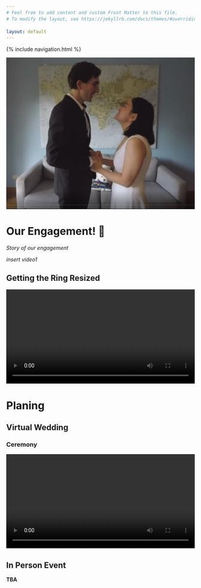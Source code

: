 ```yaml
---
# Feel free to add content and custom Front Matter to this file.
# To modify the layout, see https://jekyllrb.com/docs/themes/#overriding-theme-defaults

layout: default
---
```


{% include navigation.html %}

![Ian and Rui][IanRuiWeddingScreenCap]

# Our Engagement! 💍

_Story of our engagement_

_insert video1_

## Getting the Ring Resized

<video id="vidEngagement2" controls preload="auto" style="width:100%">
  <source src="https://bucket.ianlovesrui.com/Engagement2.mp4" type="video/mp4">
</video>

# Planing

## Virtual Wedding

### Ceremony

<video id="vidCeremony" controls preload="auto" style="width:100%">
  <source src="https://bucket.ianlovesrui.com/Rui+%26+Ian's+Wedding+-+ceremony.mp4" type="video/mp4">
  Your browser does not support embedded video.
</video>

## In Person Event

__TBA__


[IanRuiWeddingScreenCap]: /assets/images/WeddingScreenCap_IanRui.png "Ian and Rui"